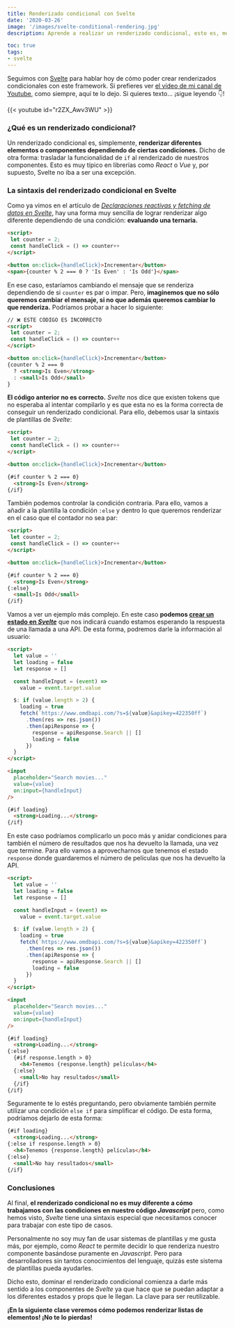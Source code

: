 ```yaml
---
title: Renderizado condicional con Svelte
date: '2020-03-26'
image: '/images/svelte-conditional-rendering.jpg'
description: Aprende a realizar un renderizado condicional, esto es, mostrar diferentes elementos o componentes de Svelte dependiendo de una condición

toc: true
tags:
- svelte
---
```


Seguimos con [Svelte](https://midu.dev/introducci%C3%B3n-a-svelte/) para hablar hoy de cómo poder crear renderizados condicionales con este framework. Si prefieres ver [el vídeo de mi canal de Youtube](https://www.youtube.com/c/midudev?sub_confirmation=1), como siempre, aquí te lo dejo. Si quieres texto... ¡sigue leyendo 👇!

{{< youtube id="r2ZX_Awv3WU" >}}

### ¿Qué es un renderizado condicional?

Un renderizado condicional es, simplemente, **renderizar diferentes elementos o componentes dependiendo de ciertas condiciones.** Dicho de otra forma: trasladar la funcionalidad de `if` al renderizado de nuestros componentes. Esto es muy típico en librerías como *React* o *Vue* y, por supuesto, Svelte no iba a ser una excepción.

### La sintaxis del renderizado condicional en Svelte

Como ya vimos en el artículo de *[Declaraciones reactivas y fetching de datos en Svelte](https://midu.dev/componentes-y-estado-en-svelte/)*, hay una forma muy sencilla de lograr renderizar algo diferente dependiendo de una condición: **evaluando una ternaria.**

```html {hl_lines=["7"]}
<script>
 let counter = 2;
 const handleClick = () => counter++
</script>

<button on:click={handleClick}>Incrementar</button>
<span>{counter % 2 === 0 ? 'Is Even' : 'Is Odd'}</span>
```

En ese caso, estaríamos cambiando el mensaje que se renderiza dependiendo de si `counter` es par o impar. Pero, **imaginemos que no sólo queremos cambiar el mensaje, si no que además queremos cambiar lo que renderiza.** Podríamos probar a hacer lo siguiente:

```html {hl_lines=["7-10"]}
// ❌ ESTE CÓDIGO ES INCORRECTO
<script>
 let counter = 2;
 const handleClick = () => counter++
</script>

<button on:click={handleClick}>Incrementar</button>
{counter % 2 === 0
  ? <strong>Is Even</strong>
  : <small>Is Odd</small>
}
```

**El código anterior no es correcto.** *Svelte* nos dice que existen tokens que no esperaba al intentar compilarlo y es que esta no es la forma correcta de conseguir un renderizado condicional. Para ello, debemos usar la sintaxis de plantillas de *Svelte*:

```html {hl_lines=["8-11"]}
<script>
 let counter = 2;
 const handleClick = () => counter++
</script>

<button on:click={handleClick}>Incrementar</button>

{#if counter % 2 === 0}
  <strong>Is Even</strong>
{/if}
```

También podemos controlar la condición contraria. Para ello, vamos a añadir a la plantilla la condición `:else` y dentro lo que queremos renderizar en el caso que el contador no sea par:

```html {hl_lines=["10-11"]}
<script>
 let counter = 2;
 const handleClick = () => counter++
</script>

<button on:click={handleClick}>Incrementar</button>

{#if counter % 2 === 0}
  <strong>Is Even</strong>
{:else}
  <small>Is Odd</small>
{/if}
```

Vamos a ver un ejemplo más complejo. En este caso **podemos [crear un estado en *Svelte*](https://midu.dev/componentes-y-estado-en-svelte/)** que nos indicará cuando estamos esperando la respuesta de una llamada a una API. De esta forma, podremos darle la información al usuario:

```html {hl_lines=["3", "10", "15", "26-28" ]}
<script>
  let value = ''
  let loading = false
  let response = []

  const handleInput = (event) =>
    value = event.target.value

  $: if (value.length > 2) {
    loading = true
    fetch(`https://www.omdbapi.com/?s=${value}&apikey=422350ff`)
      .then(res => res.json())
      .then(apiResponse => {
        response = apiResponse.Search || []
        loading = false
      })
  }
</script>

<input
  placeholder="Search movies..."
  value={value}
  on:input={handleInput}
/>

{#if loading}
  <strong>Loading...</strong>
{/if}
```

En este caso podríamos complicarlo un poco más y anidar condiciones para también el número de resultados que nos ha devuelto la llamada, una vez que termine. Para ello vamos a aprovecharnos que tenemos el estado `response` donde guardaremos el número de películas que nos ha devuelto la API.

```html {hl_lines=["4", "14", "29-33" ]}
<script>
  let value = ''
  let loading = false
  let response = []

  const handleInput = (event) =>
    value = event.target.value

  $: if (value.length > 2) {
    loading = true
    fetch(`https://www.omdbapi.com/?s=${value}&apikey=422350ff`)
      .then(res => res.json())
      .then(apiResponse => {
        response = apiResponse.Search || []
        loading = false
      })
  }
</script>

<input
  placeholder="Search movies..."
  value={value}
  on:input={handleInput}
/>

{#if loading}
  <strong>Loading...</strong>
{:else}
  {#if response.length > 0}
    <h4>Tenemos {response.length} películas</h4>
  {:else}
    <small>No hay resultados</small>
  {/if}
{/if}
```

Seguramente te lo estés preguntando, pero obviamente también permite utilizar una condición `else if` para simplificar el código. De esta forma, podríamos dejarlo de esta forma:

```html {hl_lines=["3-4" ]}
{#if loading}
  <strong>Loading...</strong>
{:else if response.length > 0}
  <h4>Tenemos {response.length} películas</h4>
{:else}
  <small>No hay resultados</small>
{/if}
```

### Conclusiones

Al final, **el renderizado condicional no es muy diferente a cómo trabajamos con las condiciones en nuestro código *Javascript*** pero, como hemos visto, *Svelte* tiene una sintaxis especial que necesitamos conocer para trabajar con este tipo de casos.

Personalmente no soy muy fan de usar sistemas de plantillas y me gusta más, por ejemplo, como *React* te permite decidir lo que renderiza nuestro componente basándose puramente en *Javascript*. Pero para desarrolladores sin tantos conocimientos del lenguaje, quizás este sistema de plantillas pueda ayudarles.

Dicho esto, dominar el renderizado condicional comienza a darle más sentido a los componentes de *Svelte* ya que hace que se puedan adaptar a los diferentes estados y props que le llegan. La clave para ser reutilizable.

**¡En la siguiente clase veremos cómo podemos renderizar listas de elementos! ¡No te lo pierdas!**